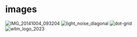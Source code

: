 # images

![IMG_20141004_093204](https://github.com/elanalynn/images/assets/7654369/0f690d41-99a3-413c-ab78-43a3153f9811)
![light_noise_diagonal](https://github.com/elanalynn/images/assets/7654369/201c2b86-42d7-43df-af7a-b8a30f5814a6)
![dot-grid](https://github.com/elanalynn/images/assets/7654369/3f38bbcc-045b-42de-a834-1149d9fa9efe)
![wllm_logo_2023](https://github.com/elanalynn/images/assets/7654369/3bdde9c9-be3c-4a74-9eb5-193302e88fdb)
